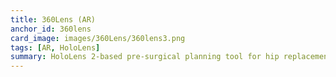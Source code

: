 ```yaml
---
title: 360Lens (AR)
anchor_id: 360lens
card_image: images/360Lens/360lens3.png
tags: [AR, HoloLens]
summary: HoloLens 2-based pre-surgical planning tool for hip replacement.
---
```


